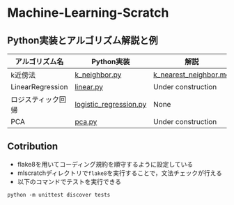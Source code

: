 # Machine-Learning-Scratch

## Python実装とアルゴリズム解説と例

|  アルゴリズム名  |  Python実装  |  解説  |  使用例  |
| ---- | ---- | ---- | ---- |
| k近傍法 |  [k_neighbor.py](https://github.com/yutayamazaki/Machine-Learning-Scratch/blob/master/mlscratch/models/k_neighbor.py)  |  [k_nearest_neighbor.md](https://github.com/yutayamazaki/Machine-Learning-Scratch/blob/master/docs/k_nearest_neighbor.md)  |  [k_neighbor.py](https://github.com/yutayamazaki/Machine-Learning-Scratch/blob/master/examples/k_neighbor.py)  |
|  LinearRegression  |  [linear.py](https://github.com/yutayamazaki/Machine-Learning-Scratch/blob/master/mlscratch/models/linear.py)  |  Under construction  |  [linear_regression.py](https://github.com/yutayamazaki/Machine-Learning-Scratch/blob/master/examples/linear_regression.py)  |
|  ロジスティック回帰  |  [logistic_regression.py](https://github.com/yutayamazaki/Machine-Learning-Scratch/blob/master/mlscratch/models/logistic_regression.py)  | None |  None  |
|  PCA  |  [pca.py](https://github.com/yutayamazaki/Machine-Learning-Scratch/blob/master/mlscratch/decomposition/pca.py)  |  Under construction  |  [pca.py](https://github.com/yutayamazaki/Machine-Learning-Scratch/blob/master/examples/pca.py)  |

## Cotribution
- flake8を用いてコーディング規約を順守するように設定している
- mlscratchディレクトリで`flake8`を実行することで，文法チェックが行える
- 以下のコマンドでテストを実行できる

```shell
python -m unittest discover tests
```
